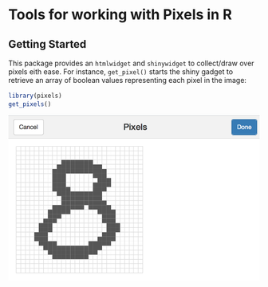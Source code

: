 Tools for working with Pixels in R
================

Getting Started
---------------

This package provides an `htmlwidget` and `shinywidget` to collect/draw over pixels eith ease. For instance, `get_pixel()` starts the shiny gadget to retrieve an array of boolean values representing each pixel in the image:

``` r
library(pixels)
get_pixels()
```

![](tools/readme/get_pixels.png)
